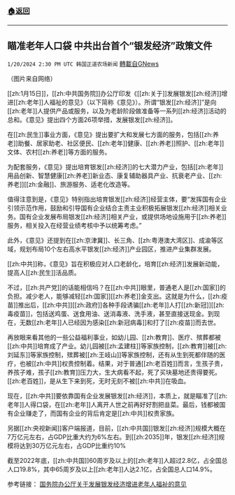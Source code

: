 ###  [:house:返回](README.md)
---


## 瞄准老年人口袋 中共出台首个“银发经济”政策文件
`1/20/2024 2:30 PM UTC 韩国正道农场新闻` [轉載自GNews](https://gnews.org/articles/2236727)

 （图片来自网络）        

[[zh:1月15日]]，[[zh:中共国务院]]办公厅印发《[[zh:关于]]发展银发[[zh:经济]]增进[[zh:老年]]人福祉的意见》（以下简称《意见》）。所谓“银发[[zh:经济]]”是向[[zh:老年]]人提供产品或服务，以及为老龄阶段做准备等一系列[[zh:经济]]活动的总和。《意见》提出四个方面26项举措，发展银发[[zh:经济]]。

在[[zh:民生]]事业方面，《意见》提出要扩大和发展七方面的服务，包括[[zh:养老]]助餐、居家助老、社区便民、[[zh:老年]]健康、[[zh:养老]]照护、[[zh:老年]]文体、农村[[zh:养老]]等方面的服务。

为配套服务，《意见》提出培育银发[[zh:经济]]的七大潜力产业，包括[[zh:老年]]用品创新、智慧健康[[zh:养老]]新业态、康复辅助器具产业、抗衰老产业、[[zh:养老]][[zh:金融]]、旅游服务、适老化改造等。

值得注意到是，《意见》特别指出培育银发[[zh:经济]]经营主体，要“发挥国有企业引领示范作用，鼓励和引导国有企业结合主责主业积极拓展银发[[zh:经济]]相关业务。国有企业发展布局银发[[zh:经济]]相关产业，或提供场地设施用于[[zh:养老]]服务，相关投入在经营业绩考核中予以统筹考虑。”

此外，《意见》还提到在[[zh:京津冀]]、长三角、[[zh:粤港澳大湾区]]、成渝等区域，规划布局10个左右高水平银发[[zh:经济]]产业园区，推进产业集群发展。

[[zh:中共]]称，《意见》旨在积极应对人口老龄化，培育[[zh:经济]]发展新动能，提高人[[zh:民生]]活品质。

不过，[[zh:共产党]]的话能相信吗？在[[zh:中共]]眼里，普通老人是[[zh:国家]]的负担。减少老人，能够减轻[[zh:国家]][[zh:养老]]金支出。这就是为什么，[[zh:疫苗]]推出后，[[zh:中共]][[zh:政府]]各种手段诱骗[[zh:老年]]人打[[zh:新冠]][[zh:毒疫苗]]，包括送鸡蛋、送食用油、送消毒液、洗手液，甚至直接送现金。到现在，无数[[zh:老年]]人已经因为感染[[zh:新冠病毒]]和打了[[zh:疫苗]]而去世。

再放眼来看其他的一些公益福利事业，如幼儿园、[[zh:教育]]、医疗、殡葬都被[[zh:中共]]培育成了产业。幼儿园被[[zh:孟建柱]]等家族控制，[[zh:教育]]被[[zh:刘延东]]等家族控制，殡葬被[[zh:王岐山]]等家族控制，还有从生到死都伴随的医疗，也被[[zh:中共]]权贵控制着。结果，对于普通[[zh:老百姓]]而言，生孩子贵，养孩子难，孩子[[zh:教育]]压力大，生大病看不起，死了买块墓地还贵得要死。[[zh:老百姓]]，是从生下来到死，无时无刻不被[[zh:中共]]在吸血。

现在，[[zh:中共]]要依靠国有企业发展银发[[zh:经济]]，本质上，就是瞄准了[[zh:老年]]人得口袋，在[[zh:老年]]人离开人世之前再好好割把韭菜。最后，钱都被国有企业赚走了，而国有企业的背后肯定是[[zh:中共]]权贵家族。

另据[[zh:央视新闻]]客户端报道，目前，[[zh:中共国]]银发[[zh:经济]]规模大概在7万亿元左右，占GDP比重大约为6%左右。到[[zh:2035]]年，银发[[zh:经济]]规模将达到30万亿元左右，占GDP比重约10%

截至2022年底，[[zh:中共国]]60周岁及以上的[[zh:老年]]人超过2.8亿，占全国总人口19.8%，其中65周岁及以上[[zh:老年]]人达2.1亿，占全国总人口14.9%。

参考链接：
[国务院办公厅关于发展银发经济增进老年人福祉的意见](https://www.gov.cn/zhengce/content/202401/content_6926087.htm)
